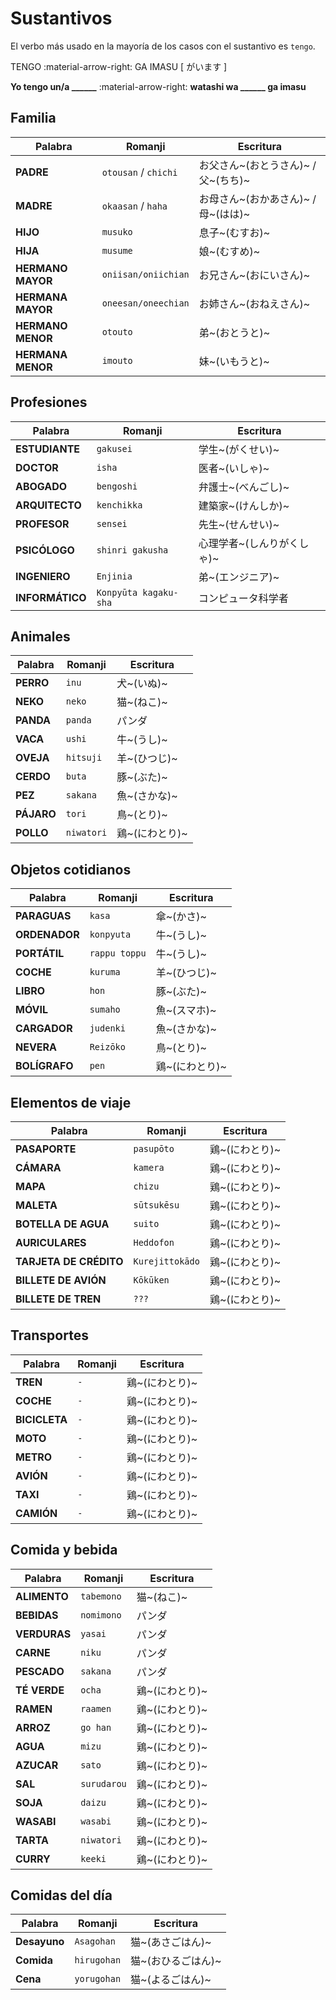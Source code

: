 # Sustantivos

El verbo más usado en la mayoría de los casos con el sustantivo es `tengo`.

TENGO :material-arrow-right: GA IMASU [ がいます ]

**Yo tengo un/a \_\_\_\_\_\_** :material-arrow-right: **watashi wa \_\_\_\_\_\_ ga imasu**


## Familia

| Palabra | Romanji | Escritura |
| -- | -- | -- |
| **PADRE** | `otousan` / `chichi` | お父さん~(おとうさん)~ / 父~(ちち)~ |
| **MADRE** | `okaasan` / `haha` | お母さん~(おかあさん)~ / 母~(はは)~ |
| **HIJO** | `musuko` | 息子~(むすお)~ |
| **HIJA** | `musume` | 娘~(むすめ)~ |
| **HERMANO MAYOR** | `oniisan/oniichian` | お兄さん~(おにいさん)~ |
| **HERMANA MAYOR** | `oneesan/oneechian` | お姉さん~(おねえさん)~ |
| **HERMANO MENOR** | `otouto` | 弟~(おとうと)~ |
| **HERMANA MENOR** | `imouto` | 妹~(いもうと)~ |


## Profesiones

| Palabra | Romanji | Escritura |
| -- | -- | -- |
| **ESTUDIANTE** | `gakusei` | 学生~(がくせい)~ |
| **DOCTOR** | `isha` | 医者~(いしゃ)~ |
| **ABOGADO** | `bengoshi` | 弁護士~(べんごし)~ |
| **ARQUITECTO** | `kenchikka` | 建築家~(けんしか)~ |
| **PROFESOR** | `sensei` | 先生~(せんせい)~ |
| **PSICÓLOGO** | `shinri gakusha` | 心理学者~(しんりがくしゃ)~ |
| **INGENIERO** | `Enjinia` | 弟~(エンジニア)~ |
| **INFORMÁTICO** | `Konpyūta kagaku-sha` | コンピュータ科学者 |


## Animales

| Palabra | Romanji | Escritura |
| -- | -- | -- |
| **PERRO** | `inu` | 犬~(いぬ)~ |
| **NEKO** | `neko` | 猫~(ねこ)~ |
| **PANDA** | `panda` | パンダ |
| **VACA** | `ushi` | 牛~(うし)~ |
| **OVEJA** | `hitsuji` | 羊~(ひつじ)~ |
| **CERDO** | `buta` | 豚~(ぶた)~ |
| **PEZ** | `sakana` | 魚~(さかな)~ |
| **PÁJARO** | `tori` | 鳥~(とり)~ |
| **POLLO** | `niwatori` | 鶏~(にわとり)~ |


## Objetos cotidianos

| Palabra | Romanji | Escritura |
| -- | -- | -- |
| **PARAGUAS** | `kasa` | 傘~(かさ)~ |
| **ORDENADOR** | `konpyuta` | 牛~(うし)~ |
| **PORTÁTIL** | `rappu toppu` | 牛~(うし)~ |
| **COCHE** | `kuruma` | 羊~(ひつじ)~ |
| **LIBRO** | `hon` | 豚~(ぶた)~ |
| **MÓVIL** | `sumaho` | 魚~(スマホ)~ |
| **CARGADOR** | `judenki` | 魚~(さかな)~ |
| **NEVERA** | `Reizōko` | 鳥~(とり)~ |
| **BOLÍGRAFO** | `pen` | 鶏~(にわとり)~ |



## Elementos de viaje

| Palabra | Romanji | Escritura |
| -- | -- | -- |
| **PASAPORTE** | `pasupōto` | 鶏~(にわとり)~ |
| **CÁMARA** | `kamera` | 鶏~(にわとり)~ |
| **MAPA** | `chizu` | 鶏~(にわとり)~ |
| **MALETA** | `sūtsukēsu` | 鶏~(にわとり)~ |
| **BOTELLA DE AGUA** | `suito` | 鶏~(にわとり)~ |
| **AURICULARES** | `Heddofon` | 鶏~(にわとり)~ |
| **TARJETA DE CRÉDITO** | `Kurejittokādo` | 鶏~(にわとり)~ |
| **BILLETE DE AVIÓN** | `Kōkūken` | 鶏~(にわとり)~ |
| **BILLETE DE TREN** | `???` | 鶏~(にわとり)~ |

## Transportes

| Palabra | Romanji | Escritura |
| -- | -- | -- |
| **TREN** | `-` | 鶏~(にわとり)~ |
| **COCHE** | `-` | 鶏~(にわとり)~ |
| **BICICLETA** | `-` | 鶏~(にわとり)~ |
| **MOTO** | `-` | 鶏~(にわとり)~ |
| **METRO** | `-` | 鶏~(にわとり)~ |
| **AVIÓN** | `-` | 鶏~(にわとり)~ |
| **TAXI** | `-` | 鶏~(にわとり)~ |
| **CAMIÓN** | `-` | 鶏~(にわとり)~ |


## Comida y bebida

| Palabra | Romanji | Escritura |
| -- | -- | -- |
| **ALIMENTO** | `tabemono` | 猫~(ねこ)~ |
| **BEBIDAS** | `nomimono` | パンダ |
| **VERDURAS** | `yasai` | パンダ |
| **CARNE** | `niku` | パンダ |
| **PESCADO** | `sakana` | パンダ |
| **TÉ VERDE** | `ocha` | 鶏~(にわとり)~ |
| **RAMEN** | `raamen` | 鶏~(にわとり)~ |
| **ARROZ** | `go han` | 鶏~(にわとり)~ |
| **AGUA** | `mizu` | 鶏~(にわとり)~ |
| **AZUCAR** | `sato` | 鶏~(にわとり)~ |
| **SAL** | `surudarou` | 鶏~(にわとり)~ |
| **SOJA** | `daizu` | 鶏~(にわとり)~ |
| **WASABI** | `wasabi` | 鶏~(にわとり)~ |
| **TARTA** | `niwatori` | 鶏~(にわとり)~ |
| **CURRY** | `keeki` | 鶏~(にわとり)~ |

## Comidas del día

| Palabra | Romanji | Escritura |
| -- | -- | -- |
| **Desayuno** | `Asagohan` | 猫~(あさごはん)~ |
| **Comida** | `hirugohan` | 猫~(おひるごはん)~ |
| **Cena** | `yorugohan` | 猫~(よるごはん)~ |